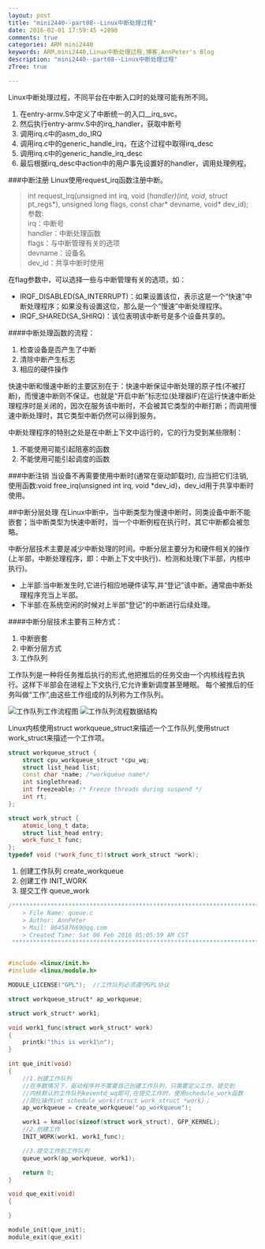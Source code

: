 ```yaml
---
layout: post
title: "mini2440--part08--Linux中断处理过程"
date: 2016-02-01 17:59:45 +2890
comments: true
categories: ARM mini2440
keywords: ARM,mini2440,Linux中断处理过程,博客,AnnPeter's Blog
description: "mini2440--part08--Linux中断处理过程"
zTree: true

---
```



Linux中断处理过程，不同平台在中断入口时的处理可能有所不同。
1. 在entry-armv.S中定义了中断统一的入口__irq_svc。
2. 然后执行entry-armv.S中的irq_handler，获取中断号
3. 调用irq.c中的asm_do_IRQ
4. 调用irq.c中的generic_handle_irq，在这个过程中取得irq_desc
5. 调用irq.c中的generic_handle_irq_desc
6. 最后根据irq_desc中action中的用户事先设置好的handler，调用处理例程。


<!-- more -->

###中断注册
Linux使用request_irq函数注册中断。
>int request_irq(unsigned int irq, void (*handler)(int, void*, struct pt_regs*), unsigned long flags, const char* devname, void* dev_id);<br>
>参数:<br>
>irq：中断号<br>
>handler：中断处理函数<br>
>flags：与中断管理有关的选项<br>
>devname：设备名<br>
>dev_id：共享中断时使用<br>

在flag参数中，可以选择一些与中断管理有关的选项，如：
* IRQF_DISABLED(SA_INTERRUPT)：如果设置该位，表示这是一个“快速”中断处理程序；如果没有设置这位，那么是一个“慢速”中断处理程序。
* IRQF_SHARED(SA_SHIRQ)：该位表明该中断号是多个设备共享的。

####中断处理函数的流程：
1. 检查设备是否产生了中断
2. 清除中断产生标志
3. 相应的硬件操作

快速中断和慢速中断的主要区别在于：快速中断保证中断处理的原子性(不被打断)，而慢速中断则不保证。也就是“开启中断”标志位(处理器IF)在运行快速中断处理程序时是关闭的，因次在服务该中断时，不会被其它类型的中断打断；而调用慢速中断处理时，其它类型中断仍然可以得到服务。

中断处理程序的特别之处是在中断上下文中运行的，它的行为受到某些限制：

1. 不能使用可能引起阻塞的函数
2. 不能使用可能引起调度的函数

###中断注销
当设备不再需要使用中断时(通常在驱动卸载时), 应当把它们注销, 使用函数:void free_irq(unsigned int irq, void *dev_id)，dev_id用于共享中断时使用。


##中断分层处理
在Linux中断中，当中断类型为慢速中断时，同类设备中断不能嵌套；当中断类型为快速中断时，当一个中断例程在执行时，其它中断都会被忽略。

中断分层技术主要是减少中断处理的时间。中断分层主要分为和硬件相关的操作(上半部，中断处理程序，即：中断上下文中执行)、检测和处理(下半部，内核中执行)。

* 上半部:当中断发生时,它进行相应地硬件读写,并“登记”该中断。通常由中断处理程序充当上半部。
* 下半部:在系统空闲的时候对上半部“登记”的中断进行后续处理。

####中断分层技术主要有三种方式：
1. 中断嵌套
2. 中断分层方式
3. 工作队列

工作队列是一种将任务推后执行的形式,他把推后的任务交由一个内核线程去执行。这样下半部会在进程上下文执行,它允许重新调度甚至睡眠。 每个被推后的任务叫做“工作”,由这些工作组成的队列称为工作队列。

![工作队列工作流程图](/upload/2016/FEB/06/imgs/1454705882.png)
![工作队列流程数据结构](/upload/2016/FEB/06/imgs/1454705885.png)

Linux内核使用struct workqueue_struct来描述一个工作队列,使用struct work_struct来描述一个工作项。
```cpp
struct workqueue_struct {
    struct cpu_workqueue_struct *cpu_wq;
    struct list_head list;
    const char *name; /*workqueue name*/
    int singlethread;
    int freezeable; /* Freeze threads during suspend */
    int rt;
};

struct work_struct {
    atomic_long_t data;
    struct list_head entry;
    work_func_t func;
};
typedef void (*work_func_t)(struct work_struct *work);
```

1. 创建工作队列 create_workqueue
2. 创建工作 INIT_WORK
3. 提交工作 queue_work

```cpp
/*************************************************************************
    > File Name: queue.c
    > Author: AnnPeter
    > Mail: 864587669@qq.com
    > Created Time: Sat 06 Feb 2016 05:05:59 AM CST
 ************************************************************************/


#include <linux/init.h>
#include <linux/module.h>

MODULE_LICENSE("GPL");	//工作队列必须遵守GPL协议

struct workqueue_struct* ap_workqueue;

struct work_struct* work1;

void work1_func(struct work_struct* work)
{
	printk("this is work1\n");
}

int que_init(void)
{
	//1.创建工作队列
	//在多数情况下，驱动程序并不需要自己创建工作队列，只需要定义工作，提交到
	//内核默认的工作队列keventd_wq即可,在提交工作时，使用schedule_work函数
	//简化操作int schedule_work(struct work_struct *work)；
	ap_workqueue = create_workqueue("ap_workqueue");

	work1 = kmalloc(sizeof(struct work_struct), GFP_KERNEL);
	//2.创建工作
	INIT_WORK(work1, work1_func);	

	//3.提交工作到工作队列
	queue_work(ap_workqueue, work1);

	return 0;
}

void que_exit(void)
{

}

module_init(que_init);
module_exit(que_exit)


```



